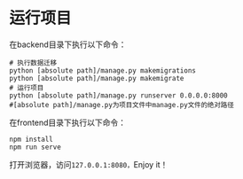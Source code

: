 # 运行项目

在backend目录下执行以下命令：

```
# 执⾏数据迁移
python [absolute path]/manage.py makemigrations
python [absolute path]/manage.py makemigrate
# 运⾏项⽬
python [absolute path]/manage.py runserver 0.0.0.0:8000
#[absolute path]/manage.py为项⽬⽂件中manage.py⽂件的绝对路径
```

在frontend目录下执行以下命令：

```
npm install
npm run serve
```

打开浏览器，访问`127.0.0.1:8080，`Enjoy it！

